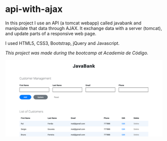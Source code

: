 # api-with-ajax
In this project I use an API (a tomcat webapp) called javabank and manipulate that data through AJAX. 
It exchange data with a server (tomcat), and update parts of a responsive web page. 

I used HTML5, CSS3, Bootstrap, jQuery and Javascript. 

_This project was made during the bootcamp at Academia de Código._ 


![Image of API](images/layout1.png)


